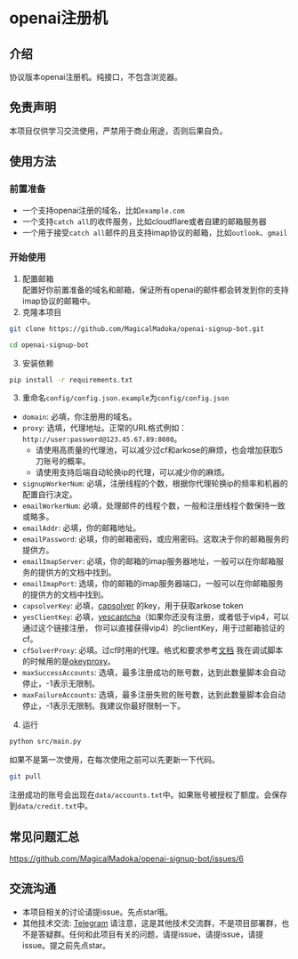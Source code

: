 # openai注册机

## 介绍

协议版本openai注册机。纯接口，不包含浏览器。

## 免责声明

本项目仅供学习交流使用，严禁用于商业用途，否则后果自负。

## 使用方法

### 前置准备

- 一个支持openai注册的域名，比如`example.com`
- 一个支持`catch all`的收件服务，比如cloudflare或者自建的邮箱服务器
- 一个用于接受`catch all`邮件的且支持imap协议的邮箱，比如`outlook`、`gmail`

### 开始使用

1. 配置邮箱  
   配置好你前置准备的域名和邮箱，保证所有openai的邮件都会转发到你的支持imap协议的邮箱中。
2. 克隆本项目

```bash
git clone https://github.com/MagicalMadoka/openai-signup-bot.git

cd openai-signup-bot
```

3. 安装依赖

```bash
pip install -r requirements.txt
```

3. 重命名`config/config.json.example`为`config/config.json`

- `domain`: 必填，你注册用的域名。
- `proxy`: 选填，代理地址。正常的URL格式例如：`http://user:password@123.45.67.89:8080`。
    - 请使用高质量的代理池，可以减少过cf和arkose的麻烦，也会增加获取5刀账号的概率。
    - 请使用支持后端自动轮换ip的代理，可以减少你的麻烦。
- `signupWorkerNum`: 必填，注册线程的个数，根据你代理轮换ip的频率和机器的配置自行决定。
- `emailWorkerNum`: 必填，处理邮件的线程个数，一般和注册线程个数保持一致或略多。
- `emailAddr`: 必填，你的邮箱地址。
- `emailPassword`: 必填，你的邮箱密码，或应用密码。这取决于你的邮箱服务的提供方。
- `emailImapServer`: 必填，你的邮箱的imap服务器地址，一般可以在你邮箱服务的提供方的文档中找到。
- `emailImapPort`: 选填，你的邮箱的imap服务器端口，一般可以在你邮箱服务的提供方的文档中找到。
- `capsolverKey`: 必填，[capsolver](https://dashboard.capsolver.com/passport/register?inviteCode=DcXKh_eA522p)
  的key，用于获取arkose token
- `yesClientKey`: 必填，[yescaptcha](https://yescaptcha.com/i/oFmkQz)（如果你还没有注册，或者低于vip4，可以通过这个链接注册，
  你可以直接获得vip4）的clientKey，用于过邮箱验证的cf。
- `cfSolverProxy`:
  必填。过cf时用的代理。格式和要求参考[文档](https://yescaptcha.atlassian.net/wiki/spaces/YESCAPTCHA/pages/86409217/CloudFlareTask+CloudFlare5)
  我在调试脚本的时候用的是[okeyproxy](https://www.okeyproxy.com?ref=y6lg9s)。
- `maxSuccessAccounts`: 选填，最多注册成功的账号数，达到此数量脚本会自动停止，-1表示无限制。
- `maxFailureAccounts`: 选填，最多注册失败的账号数，达到此数量脚本会自动停止，-1表示无限制。我建议你最好限制一下。

4. 运行

```bash
python src/main.py
```

如果不是第一次使用，在每次使用之前可以先更新一下代码。

```bash
git pull
```

注册成功的账号会出现在`data/accounts.txt`中。如果账号被授权了额度。会保存到`data/credit.txt`中。

## 常见问题汇总
https://github.com/MagicalMadoka/openai-signup-bot/issues/6

## 交流沟通

- 本项目相关的讨论请提issue。先点star哦。
- 其他技术交流: [Telegram](https://t.me/+iNf8qQk0KUpkYmEx)
  请注意，这是其他技术交流群，不是项目部署群，也不是答疑群。任何和此项目有关的问题，请提issue，请提issue，请提issue。提之前先点star。

